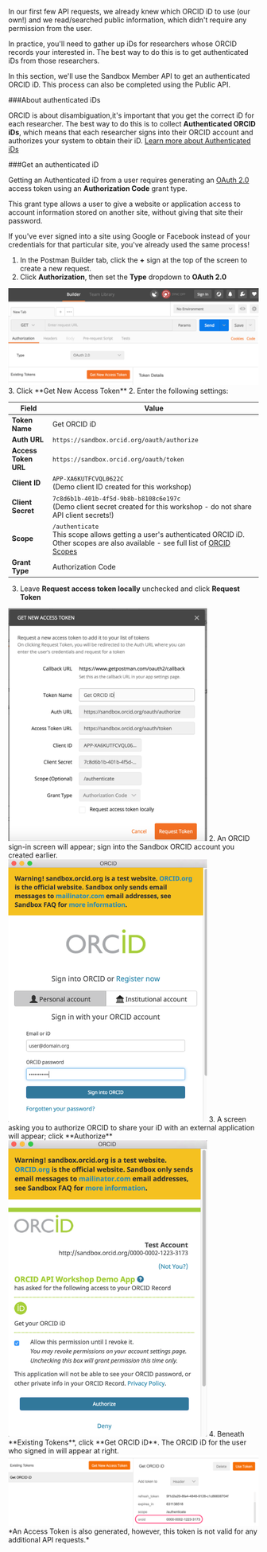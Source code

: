 In our first few API requests, we already knew which ORCID iD to use (our own!) and we read/searched public information, which didn't require any permission from the user. 

In practice, you'll need to gather up iDs for researchers whose ORCID records your interested in. The best way to do this is to get authenticated iDs from those researchers.

In this section, we'll use the Sandbox Member API to get an authenticated ORCID iD. This process can also be completed using the Public API.

###About authenticated iDs

ORCID is about disambiguation,it's important that you get the correct iD for each researcher. The best way to do this is to collect **Authenticated ORCID iDs**, which means that each researcher signs into their ORCID account and authorizes your system to obtain their iD. [Learn more about Authenticated iDs](https://orcid.org/blog/2017/02/20/whats-so-special-about-signing)

###Get an authenticated iD 

Getting an Authenticated iD from a user requires generating an [OAuth 2.0](https://oauth.net/2/) access token using an **Authorization Code** grant type. 

This grant type allows a user to give a website or application access to account information stored on another site, without giving that site their password. 

If you've ever signed into a site using Google or Facebook instead of your credentials for that particular site, you've already used the same process!

1. In the Postman Builder tab, click the **+** sign at the top of the screen to create a new request.
2. Click **Authorization**, then set the **Type** dropdown to **OAuth 2.0**<br>
<img src="../images/04-2_auth-type.png" width="600" alt="Postman authorization type config" />
3. Click **Get New Access Token**
2. Enter the following settings:

| Field | Value |
| ------| ------|
|**Token Name**| Get ORCID iD |
|**Auth URL**| ```https://sandbox.orcid.org/oauth/authorize``` |
|**Access Token URL**| ```https://sandbox.orcid.org/oauth/token``` |
|**Client ID**| ```APP-XA6KUTFCVQL0622C```<br>(Demo client ID created for this workshop) |
|**Client Secret**| ```7c8d6b1b-401b-4f5d-9b8b-b8108c6e197c```<br>(Demo client secret created for this workshop - do not share API client secrets!) |
|**Scope**| ```/authenticate``` <br>This scope allows getting a user's authenticated ORCID iD. Other scopes are also available - see full list of [ORCID Scopes](https://members.orcid.org/api/oauth/orcid-scopes)|
|**Grant Type**| Authorization Code|

3. Leave **Request access token locally** unchecked and click **Request Token**<br>
<img src="../images/04-2_token-config.png" width="400" alt="Postman config for exchanging authorization code for access token" />
2. An ORCID sign-in screen will appear; sign into the Sandbox ORCID account you created earlier.<br>
<img src="../images/04-2_signin-screen.png" width="400" alt="ORCID Sandbox signin screen" />
3. A screen asking you to authorize ORCID to share your iD with an external application will appear; click **Authorize**<br>
<img src="../images/04-2_oauth-screen.png" width="400" alt="ORCID Sandbox authorization screen" />
4. Beneath **Existing Tokens**, click **Get ORCID iD**. The ORCID iD for the user who signed in will appear at right.<br>
<img src="../images/04-3_token-response.png" width="600" alt="Postman response for an access token request" /><br>
*An Access Token is also generated, however, this token is not valid for any additional API requests.*